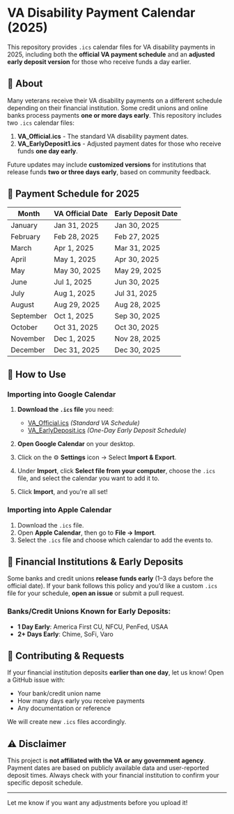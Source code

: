 # VA Disability Payment Calendar (2025)
This repository provides `.ics` calendar files for VA disability payments in 2025, including both the **official VA payment schedule** and an **adjusted early deposit version** for those who receive funds a day earlier.

## 📌 About
Many veterans receive their VA disability payments on a different schedule depending on their financial institution. Some credit unions and online banks process payments **one or more days early**. This repository includes two `.ics` calendar files:

1. **VA_Official.ics** - The standard VA disability payment dates.
2. **VA_EarlyDeposit1.ics** - Adjusted payment dates for those who receive funds **one day early**.

Future updates may include **customized versions** for institutions that release funds **two or three days early**, based on community feedback.

## 📅 Payment Schedule for 2025

| Month      | VA Official Date | Early Deposit Date |
|------------|----------------|-------------------|
| January    | Jan 31, 2025    | Jan 30, 2025     |
| February   | Feb 28, 2025    | Feb 27, 2025     |
| March      | Apr 1, 2025     | Mar 31, 2025     |
| April      | May 1, 2025     | Apr 30, 2025     |
| May        | May 30, 2025    | May 29, 2025     |
| June       | Jul 1, 2025     | Jun 30, 2025     |
| July       | Aug 1, 2025     | Jul 31, 2025     |
| August     | Aug 29, 2025    | Aug 28, 2025     |
| September  | Oct 1, 2025     | Sep 30, 2025     |
| October    | Oct 31, 2025    | Oct 30, 2025     |
| November   | Dec 1, 2025     | Nov 28, 2025     |
| December   | Dec 31, 2025    | Dec 30, 2025     |

## 🔧 How to Use
### Importing into Google Calendar
1. **Download the `.ics` file** you need:
   - [VA_Official.ics](VA_Official.ics) *(Standard VA Schedule)*
   - [VA_EarlyDeposit.ics](VA_EarlyDeposit.ics) *(One-Day Early Deposit Schedule)*

2. **Open Google Calendar** on your desktop.
3. Click on the ⚙ **Settings** icon → Select **Import & Export**.
4. Under **Import**, click **Select file from your computer**, choose the `.ics` file, and select the calendar you want to add it to.
5. Click **Import**, and you're all set!

### Importing into Apple Calendar
1. Download the `.ics` file.
2. Open **Apple Calendar**, then go to **File → Import**.
3. Select the `.ics` file and choose which calendar to add the events to.

## 🏦 Financial Institutions & Early Deposits
Some banks and credit unions **release funds early** (1–3 days before the official date). If your bank follows this policy and you’d like a custom `.ics` file for your schedule, **open an issue** or submit a pull request.

### Banks/Credit Unions Known for Early Deposits:
- **1 Day Early**: America First CU, NFCU, PenFed, USAA
- **2+ Days Early**: Chime, SoFi, Varo

## 📩 Contributing & Requests
If your financial institution deposits **earlier than one day**, let us know! Open a GitHub issue with:
- Your bank/credit union name
- How many days early you receive payments
- Any documentation or reference

We will create new `.ics` files accordingly.

## ⚠️ Disclaimer
This project is **not affiliated with the VA or any government agency**. Payment dates are based on publicly available data and user-reported deposit times. Always check with your financial institution to confirm your specific deposit schedule.

---

Let me know if you want any adjustments before you upload it!
